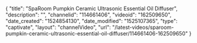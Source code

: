 {
    "title": "SpaRoom Pumpkin Ceramic Ultrasonic Essential Oil Diffuser",
    "description": "",
    "channelid": "114661406",
    "videoid": "162509650",
    "date_created": "1524854130",
    "date_modified": "1525107365",
    "type": "captivate",
    "layout": "channelVideo",
    "url": "\/latest-videos\/sparoom-pumpkin-ceramic-ultrasonic-essential-oil-diffuser\/114661406-162509650"
}